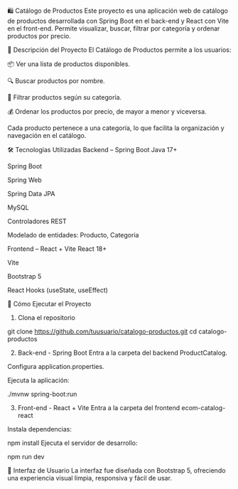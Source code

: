 🛍️ Catálogo de Productos
Este proyecto es una aplicación web de catálogo de productos desarrollada con Spring Boot en el back-end y React con Vite en el front-end. Permite visualizar, buscar, filtrar por categoría y ordenar productos por precio.

📌 Descripción del Proyecto
El Catálogo de Productos permite a los usuarios:

📦 Ver una lista de productos disponibles.

🔍 Buscar productos por nombre.

📂 Filtrar productos según su categoría.

💰 Ordenar los productos por precio, de mayor a menor y viceversa.

Cada producto pertenece a una categoría, lo que facilita la organización y navegación en el catálogo.

🛠️ Tecnologías Utilizadas
Backend – Spring Boot
Java 17+

Spring Boot

Spring Web

Spring Data JPA

MySQL 

Controladores REST

Modelado de entidades: Producto, Categoria

Frontend – React + Vite
React 18+

Vite

Bootstrap 5 

React Hooks (useState, useEffect)

🚀 Cómo Ejecutar el Proyecto
1. Clona el repositorio

git clone https://github.com/tuusuario/catalogo-productos.git
cd catalogo-productos

2. Back-end - Spring Boot
Entra a la carpeta del backend ProductCatalog.

Configura application.properties.

Ejecuta la aplicación:

./mvnw spring-boot:run

3. Front-end - React + Vite
Entra a la carpeta del frontend ecom-catalog-react

Instala dependencias:

npm install
Ejecuta el servidor de desarrollo:

npm run dev

🎨 Interfaz de Usuario
La interfaz fue diseñada con Bootstrap 5, ofreciendo una experiencia visual limpia, responsiva y fácil de usar.

